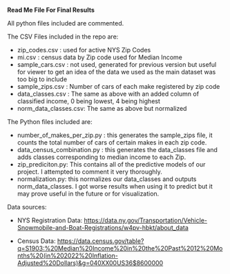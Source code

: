 **Read Me File For Final Results**

All python files included are commented.

The CSV Files included in the repo are:
- zip_codes.csv : used for active NYS Zip Codes
- mi.csv : census data by Zip code used for Median Income
- sample_cars.csv : not used, generated for previous version but useful for viewer to get an idea of the data we used as the main dataset was too big to include
- sample_zips.csv : Number of cars of each make registered by zip code
- data_classes.csv : The same as above with an added column of classified income, 0 being lowest, 4 being highest
- norm_data_classes.csv: The same as above but normalized

The Python files included are:
- number_of_makes_per_zip.py : this generates the sample_zips file, it counts the total number of cars of certain makes in each zip code.
- data_census_combination.py : this generates the data_classes file and adds classes corresponding to median income to each Zip.
- zip_prediciton.py: This contains all of the predictive models of our project. I attempted to comment it very thoroughly.
- normalization.py: this normalizes our data_classes and outputs norm_data_classes. I got worse results when using it to predict but it may prove useful in the future or for visualization.



Data sources:

- NYS Registration Data: https://data.ny.gov/Transportation/Vehicle-Snowmobile-and-Boat-Registrations/w4pv-hbkt/about_data

- Census Data: https://data.census.gov/table?q=S1903:%20Median%20Income%20in%20the%20Past%2012%20Months%20(in%202022%20Inflation-Adjusted%20Dollars)&g=040XX00US36$8600000
